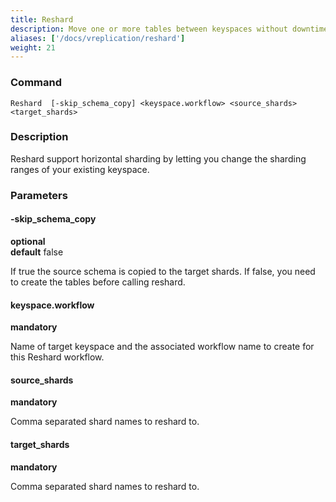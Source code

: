 ```yaml
---
title: Reshard
description: Move one or more tables between keyspaces without downtime
aliases: ['/docs/vreplication/reshard']
weight: 21
---
```


### Command

```
Reshard  [-skip_schema_copy] <keyspace.workflow> <source_shards> <target_shards>

```


### Description

Reshard support horizontal sharding by letting you change the sharding ranges of your existing keyspace.

### Parameters

#### -skip_schema_copy 
**optional**\
**default** false

<div class="cmd">
If true the source schema is copied to the target shards. If false, you need to create the tables
before calling reshard.
</div>

#### keyspace.workflow 
**mandatory**

<div class="cmd">
Name of target keyspace and the associated workflow name to create for this Reshard workflow.
</div>

#### source_shards 
**mandatory**

<div class="cmd">
Comma separated shard names to reshard to.
</div>

#### target_shards
**mandatory**

<div class="cmd">
Comma separated shard names to reshard to.
</div>
